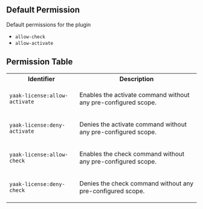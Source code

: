 ## Default Permission

Default permissions for the plugin

- `allow-check`
- `allow-activate`

## Permission Table

<table>
<tr>
<th>Identifier</th>
<th>Description</th>
</tr>


<tr>
<td>

`yaak-license:allow-activate`

</td>
<td>

Enables the activate command without any pre-configured scope.

</td>
</tr>

<tr>
<td>

`yaak-license:deny-activate`

</td>
<td>

Denies the activate command without any pre-configured scope.

</td>
</tr>

<tr>
<td>

`yaak-license:allow-check`

</td>
<td>

Enables the check command without any pre-configured scope.

</td>
</tr>

<tr>
<td>

`yaak-license:deny-check`

</td>
<td>

Denies the check command without any pre-configured scope.

</td>
</tr>
</table>
